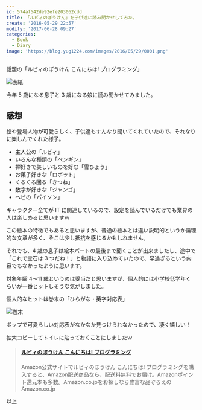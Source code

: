 ```yaml
---
id: 574af542de92efe203062cdd
title: 「ルビィのぼうけん」を子供達に読み聞かせしてみた。
create: '2016-05-29 22:57'
modify: '2017-06-28 09:27'
categories:
  - Book
  - Diary
image: 'https://blog.yug1224.com/images/2016/05/29/0001.png'
---
```


話題の「ルビィのぼうけん こんにちは! プログラミング」

![表紙](/images/2016/05/29/0001.png)

今年 5 歳になる息子と 3 歳になる娘に読み聞かせてみました。

<!-- more -->

## 感想

絵や登場人物が可愛らしく、子供達もすんなり聞いてくれていたので、それなりに楽しんでくれた様子。

- 主人公の「ルビィ」
- いろんな種類の「ペンギン」
- 禅好きで美しいものを好む「雪ひょう」
- お菓子好きな「ロボット」
- くるくる回る「きつね」
- 数字が好きな「ジャンゴ」
- ヘビの「パイソン」

キャラクター全てが IT に関連しているので、設定を読んでいるだけでも業界の人は楽しめると思いますｗ

この絵本の特徴でもあると思いますが、普通の絵本とは違い説明的というか論理的な文章が多く、そこは少し抵抗を感じるかもしれません。

それでも、4 歳の息子は絵本パートの最後まで聞くことが出来ましたし、途中で「これで宝石は 3 つだね！」と物語に入り込めていたので、早過ぎるという内容でもなかったように思います。

<!-- アクティビティパートは、シーケンスやアルゴリズムにデータ構造といった内容を実際に考えてみる問題集で、レベルが少し高そうだったので今回は見送り。絵本パートで慣らせてから挑戦してみようと思います。 -->

対象年齢 4〜11 歳というのは妥当だと思いますが、個人的には小学校低学年くらいが一番ヒットしそうな気がしました。

個人的なヒットは巻末の「ひらがな・英字対応表」

![巻末](/images/2016/05/29/0002.png)

ポップで可愛らしい対応表がなかなか見つけられなかったので、凄く嬉しい！

拡大コピーしてトイレに貼っておくことにしましたｗ

<blockquote class="embedly-card" data-card-key="efc9713d77434ae8b88ef22dda0a91e8" data-card-controls="0"><h4><a href="http://www.amazon.co.jp/gp/product/4798143499/ref=as_li_ss_tl?ie=UTF8&camp=247&creative=7399&creativeASIN=4798143499&linkCode=as2&tag=yug1224-22">ルビィのぼうけん こんにちは! プログラミング</a></h4><p>Amazon公式サイトでルビィのぼうけん こんにちは! プログラミングを購入すると、Amazon配送商品なら、配送料無料でお届け。Amazonポイント還元本も多数。Amazon.co.jpをお探しなら豊富な品ぞろえのAmazon.co.jp</p></blockquote>
<script async src="//cdn.embedly.com/widgets/platform.js" charset="UTF-8"></script>

以上
